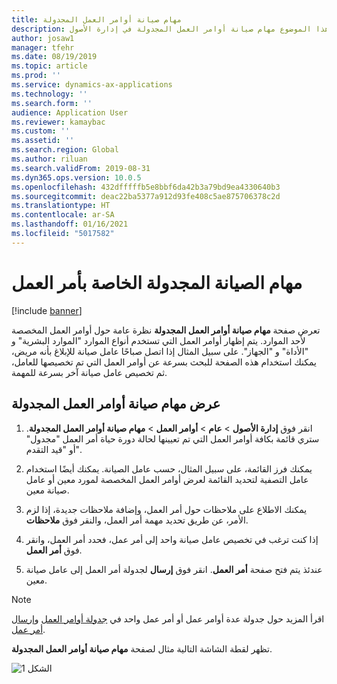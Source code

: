 ```yaml
---
title: مهام صيانة أوامر العمل المجدولة
description: يوضح هذا الموضوع مهام صيانة أوامر العمل المجدولة في إدارة الأصول.
author: josaw1
manager: tfehr
ms.date: 08/19/2019
ms.topic: article
ms.prod: ''
ms.service: dynamics-ax-applications
ms.technology: ''
ms.search.form: ''
audience: Application User
ms.reviewer: kamaybac
ms.custom: ''
ms.assetid: ''
ms.search.region: Global
ms.author: riluan
ms.search.validFrom: 2019-08-31
ms.dyn365.ops.version: 10.0.5
ms.openlocfilehash: 432dfffffb5e8bbf6da42b3a79bd9ea4330640b3
ms.sourcegitcommit: deac22ba5377a912d93fe408c5ae875706378c2d
ms.translationtype: HT
ms.contentlocale: ar-SA
ms.lasthandoff: 01/16/2021
ms.locfileid: "5017582"
---
```

# <a name="scheduled-work-order-maintenance-jobs"></a>مهام الصيانة المجدولة الخاصة بأمر العمل

[!include [banner](../../includes/banner.md)]

 

تعرض صفحة **مهام صيانة أوامر العمل المجدولة‬** نظرة عامة حول أوامر العمل المخصصة لأحد الموارد. يتم إظهار أوامر العمل التي تستخدم أنواع الموارد "الموارد البشرية" و "الأداة" و "الجهاز". على سبيل المثال إذا اتصل صباحًا عامل صيانة للإبلاغ بأنه مريض، يمكنك استخدام هذه الصفحة للبحث بسرعة عن أوامر العمل التي تم تخصيصها للعامل، ثم تخصيص عامل صيانة آخر بسرعة للمهمة.

## <a name="view-scheduled-work-order-maintenance-jobs"></a>عرض مهام صيانة أوامر العمل المجدولة

1. انقر فوق **إدارة الأصول** > **عام** > **أوامر العمل** > **مهام صيانة أوامر العمل المجدولة‬**. ستري قائمة بكافة أوامر العمل التي تم تعيينها لحالة دورة حياة أمر العمل "مجدول" أو "قيد التقدم".

2. يمكنك فرز القائمة، على سبيل المثال، حسب عامل الصيانة. يمكنك أيضًا استخدام عامل التصفية لتحديد القائمة لعرض أوامر العمل المخصصة لمورد معين أو عامل صيانة معين.

3. يمكنك الاطلاع على ملاحظات حول أمر العمل، وإضافة ملاحظات جديدة، إذا لزم الأمر، عن طريق تحديد مهمة أمر العمل، والنقر فوق **ملاحظات**.

4. إذا كنت ترغب في تخصيص عامل صيانة واحد إلى أمر عمل، فحدد أمر العمل، وانقر فوق **أمر العمل**.

5. عندئذ يتم فتح صفحة **أمر العمل**. انقر فوق **إرسال** لجدولة أمر العمل إلى عامل صيانة معين.

>[!NOTE]
>اقرأ المزيد حول جدولة عدة أوامر عمل أو أمر عمل واحد في [جدولة أوامر العمل](../work-order-scheduling/schedule-work-orders.md) و[إرسال أمر عمل](../work-order-scheduling/dispatch-work-order.md).

تظهر لقطة الشاشة التالية مثال لصفحة **مهام صيانة أوامر العمل المجدولة‬**.

![الشكل 1](media/07-work-order-scheduling.png)

